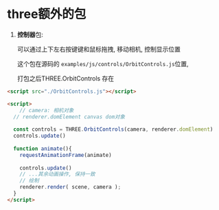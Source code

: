 # three额外的包

1. **控制器**包:

   可以通过上下左右按键键和鼠标拖拽, 移动相机, 控制显示位置

   这个包在源码的 `examples/js/controls/OrbitControls.js`位置,

   打包之后THREE.OrbitControls 存在

```html
<script src="./OrbitControls.js"></script>

<script>
	// camera: 相机对象
  // renderer.domElement canvas dom对象
  
  const controls = THREE.OrbitControls(camera, renderer.domElement)
  controls.update()
  
  function animate(){
    requestAnimationFrame(animate)
    
    controls.update()
    // ...其余动画操作, 保持一致
    // 绘制
    renderer.render( scene, camera );
  }
</script>
```

